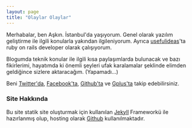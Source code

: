 ```yaml
---
layout: page
title: "Olaylar Olaylar"
---
```


<p>Merhabalar, ben Aşkın. İstanbul'da yaşıyorum.
Genel olarak yazılım geliştirme ile ilgili konularla yakından ilgileniyorum.
Ayrıca <a href="http://usefulideas.net">usefulideas</a>'ta ruby on rails developer olarak çalışıyorum.
</p><p>
Blogumda teknik konular ile ilgili kısa paylaşımlarda bulunacak ve
bazı fikirlerimi, hayatımda ki önemli şeyleri ufak karalamalar
şeklinde elimden geldiğince sizlere aktaracağım. (Yapamadı...)
</p>

Beni [Twitter'da](https://twitter.com/askngdk),
[Facebook'ta](https://www.facebook.com/askngdk),
[Github'ta](http://github.com/askn) ve
[Gplus'ta](https://plus.google.com/u/0/101664352366673735839/posts) takip
edebilirsiniz.

### Site Hakkında

Bu site statik site oluşturmak için kullanılan [Jekyll](http://jekyllrb.com/) Frameworkü ile hazırlanmış olup,
hosting olarak [Github](http://pages.github.com/) kullanılmaktadır.
